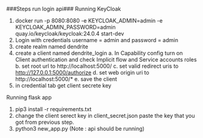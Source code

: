 ###Steps run login api###
Running KeyCloak
1. docker run -p 8080:8080 -e KEYCLOAK_ADMIN=admin -e KEYCLOAK_ADMIN_PASSWORD=admin quay.io/keycloak/keycloak:24.0.4 start-dev
2. Login with credentials username = admin and password = admin
2. create realm named dendrite
3. create a client named dendrite_login
    a. In Capability config turn on Client authentication and check Implicit flow and Service accounts roles
    b. set root url to http://localhost:5000/
    c. set valid redirect uris to http://127.0.0.1:5000/authorize
    d. set web origin uri to http://localhost:5000/*
    e. save the client
4. in credential tab get client secrete key

Running flask app
1. pip3 install -r requirements.txt
2. change the client serect key in client_secret.json paste the key that you got from previous step.
3. python3 new_app.py (Note : api should be running)
